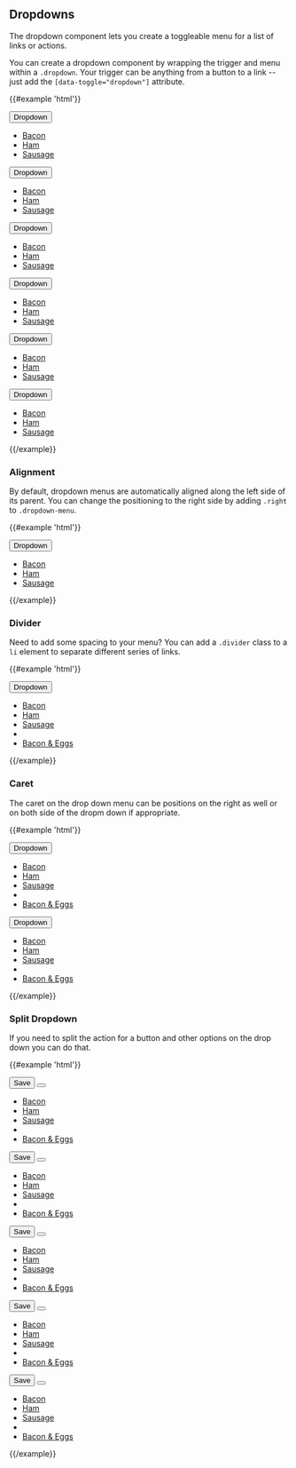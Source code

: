 ## Dropdowns

The dropdown component lets you create a toggleable menu for a list of links or actions.

You can create a dropdown component by wrapping the trigger and menu within a `.dropdown`. Your trigger can be anything from a button to a link -- just add the `[data-toggle="dropdown"]` attribute.

{{#example 'html'}}
<div class="dropdown">
  <button type="button" id="thingy" class="btn" data-toggle="dropdown" aria-expanded="false">
    Dropdown <span class="caret btn-icon-right"></span>
  </button>
  <ul class="dropdown-menu">
    <li><a href="#">Bacon</a></li>
    <li><a href="#">Ham</a></li>
    <li><a href="#">Sausage</a></li>
  </ul>
</div>
<div class="dropdown">
  <button type="button" class="btn btn-secondary" data-toggle="dropdown" aria-expanded="false">
    Dropdown <span class="caret btn-icon-right"></span>
  </button>
  <ul class="dropdown-menu">
    <li><a href="#">Bacon</a></li>
    <li><a href="#">Ham</a></li>
    <li><a href="#">Sausage</a></li>
  </ul>
</div>
<div class="dropdown">
  <button type="button" class="btn btn-primary" data-toggle="dropdown" aria-expanded="false">
    Dropdown <span class="caret btn-icon-right"></span>
  </button>
  <ul class="dropdown-menu">
    <li><a href="#">Bacon</a></li>
    <li><a href="#">Ham</a></li>
    <li><a href="#">Sausage</a></li>
  </ul>
</div>
<div class="dropdown">
  <button type="button" class="btn btn-success" data-toggle="dropdown" aria-expanded="false">
    Dropdown <span class="caret btn-icon-right"></span>
  </button>
  <ul class="dropdown-menu">
    <li><a href="#">Bacon</a></li>
    <li><a href="#">Ham</a></li>
    <li><a href="#">Sausage</a></li>
  </ul>
</div>
<div class="dropdown">
  <button type="button" class="btn btn-danger" data-toggle="dropdown" aria-expanded="false">
    Dropdown <span class="caret btn-icon-right"></span>
  </button>
  <ul class="dropdown-menu">
    <li><a href="#">Bacon</a></li>
    <li><a href="#">Ham</a></li>
    <li><a href="#">Sausage</a></li>
  </ul>
</div>
<div class="dropdown">
  <button type="button" class="btn btn-link" data-toggle="dropdown" aria-expanded="false">
    Dropdown <span class="caret btn-icon-right"></span>
  </button>
  <ul class="dropdown-menu">
    <li><a href="#">Bacon</a></li>
    <li><a href="#">Ham</a></li>
    <li><a href="#">Sausage</a></li>
  </ul>
</div>
{{/example}}

### Alignment

By default, dropdown menus are automatically aligned along the left side of its parent. You can change the positioning to the right side by adding `.right` to `.dropdown-menu`.

{{#example 'html'}}
<div class="dropdown">
  <button type="button" class="btn" data-toggle="dropdown" aria-expanded="false">
    Dropdown <span class="caret btn-icon-right"></span>
  </button>
  <ul class="dropdown-menu right">
    <li><a href="#">Bacon</a></li>
    <li><a href="#">Ham</a></li>
    <li><a href="#">Sausage</a></li>
  </ul>
</div>
{{/example}}

### Divider

Need to add some spacing to your menu? You can add a `.divider` class to a `li` element to separate different series of links.

{{#example 'html'}}
<div class="dropdown">
  <button type="button" class="btn" data-toggle="dropdown" aria-expanded="false">
    Dropdown <span class="caret btn-icon-right"></span>
  </button>
  <ul class="dropdown-menu">
    <li><a href="#">Bacon</a></li>
    <li><a href="#">Ham</a></li>
    <li><a href="#">Sausage</a></li>
    <li class="divider"></li>
    <li><a href="#">Bacon &amp; Eggs</a></li>
  </ul>
</div>
{{/example}}

### Caret

The caret on the drop down menu can be positions on the right as well or on both side of the dropm down if appropriate. 

{{#example 'html'}}
<div class="dropdown">
  <button type="button" class="btn" data-toggle="dropdown" aria-expanded="false">
    <span class="caret btn-icon-left"></span> Dropdown
  </button>
  <ul class="dropdown-menu">
    <li><a href="#">Bacon</a></li>
    <li><a href="#">Ham</a></li>
    <li><a href="#">Sausage</a></li>
    <li class="divider"></li>
    <li><a href="#">Bacon &amp; Eggs</a></li>
  </ul>
</div>
<div class="dropdown">
  <button type="button" class="btn" data-toggle="dropdown" aria-expanded="false">
    <span class="caret btn-icon-left"></span> Dropdown <span class="caret btn-icon-right"></span>
  </button>
  <ul class="dropdown-menu">
    <li><a href="#">Bacon</a></li>
    <li><a href="#">Ham</a></li>
    <li><a href="#">Sausage</a></li>
    <li class="divider"></li>
    <li><a href="#">Bacon &amp; Eggs</a></li>
  </ul>
</div>
{{/example}}

### Split Dropdown

If you need to split the action for a button and other options on the drop down you can do that.

{{#example 'html'}}
<div class="dropdown">
  <div class="btn-group">
    <button type="button" class="btn">Save</button>
    <button type="button" class="btn" data-toggle="dropdown" aria-expanded="false">
      <span class="caret"></span>
    </button>
  </div>
  <ul class="dropdown-menu">
    <li><a href="#">Bacon</a></li>
    <li><a href="#">Ham</a></li>
    <li><a href="#">Sausage</a></li>
    <li class="divider"></li>
    <li><a href="#">Bacon &amp; Eggs</a></li>
  </ul>
</div>
<div class="dropdown">
  <div class="btn-group">
    <button type="button" class="btn btn-secondary">Save</button>
    <button type="button" class="btn btn-secondary" data-toggle="dropdown" aria-expanded="false">
      <span class="caret"></span>
    </button>
  </div>
  <ul class="dropdown-menu">
    <li><a href="#">Bacon</a></li>
    <li><a href="#">Ham</a></li>
    <li><a href="#">Sausage</a></li>
    <li class="divider"></li>
    <li><a href="#">Bacon &amp; Eggs</a></li>
  </ul>
</div>
<div class="dropdown">
  <div class="btn-group">
    <button type="button" class="btn btn-primary">Save</button>
    <button type="button" class="btn btn-primary" data-toggle="dropdown" aria-expanded="false">
      <span class="caret"></span>
    </button>
  </div>
  <ul class="dropdown-menu">
    <li><a href="#">Bacon</a></li>
    <li><a href="#">Ham</a></li>
    <li><a href="#">Sausage</a></li>
    <li class="divider"></li>
    <li><a href="#">Bacon &amp; Eggs</a></li>
  </ul>
</div>
<div class="dropdown">
  <div class="btn-group">
    <button type="button" class="btn btn-success">Save</button>
    <button type="button" class="btn btn-success" data-toggle="dropdown" aria-expanded="false">
      <span class="caret"></span>
    </button>
  </div>
  <ul class="dropdown-menu">
    <li><a href="#">Bacon</a></li>
    <li><a href="#">Ham</a></li>
    <li><a href="#">Sausage</a></li>
    <li class="divider"></li>
    <li><a href="#">Bacon &amp; Eggs</a></li>
  </ul>
</div>
<div class="dropdown">
  <div class="btn-group">
    <button type="button" class="btn btn-danger">Save</button>
    <button type="button" class="btn btn-danger" data-toggle="dropdown" aria-expanded="false">
      <span class="caret"></span>
    </button>
  </div>
  <ul class="dropdown-menu">
    <li><a href="#">Bacon</a></li>
    <li><a href="#">Ham</a></li>
    <li><a href="#">Sausage</a></li>
    <li class="divider"></li>
    <li><a href="#">Bacon &amp; Eggs</a></li>
  </ul>
</div>
{{/example}}
